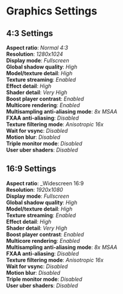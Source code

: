 # Graphics Settings
## 4:3 Settings
**Aspect ratio**: _Normal 4:3_<br>
**Resolution**: _1280x1024_<br>
**Display mode**: _Fullscreen_<br>
**Global shadow quality**: _High_<br>
**Model/texture detail**: _High_<br>
**Texture streaming**: _Enabled_<br>
**Effect detail**: _High_<br>
**Shader detail**: _Very High_<br>
**Boost player contrast**: _Enabled_<br>
**Multicore rendering**: _Enabled_<br>
**Multisampling anti-aliasing mode**: _8x MSAA_<br>
**FXAA anti-aliasing**: _Disabled_<br>
**Texture filtering mode**: _Anisotropic 16x_<br>
**Wait for vsync**: _Disabled_<br>
**Motion blur**: _Disabled_<br>
**Triple monitor mode**: _Disabled_<br>
**User uber shaders**: _Disabled_<br>
## 16:9 Settings
**Aspect ratio**: _Widescreen 16:9<br>
**Resolution**: _1920x1080_<br>
**Display mode**: _Fullscreen_<br>
**Global shadow quality**: _High_<br>
**Model/texture detail**: _High_<br>
**Texture streaming**: _Enabled_<br>
**Effect detail**: _High_<br>
**Shader detail**: _Very High_<br>
**Boost player contrast**: _Enabled_<br>
**Multicore rendering**: _Enabled_<br>
**Multisampling anti-aliasing mode**: _8x MSAA_<br>
**FXAA anti-aliasing**: _Disabled_<br>
**Texture filtering mode**: _Anisotropic 16x_<br>
**Wait for vsync**: _Disabled_<br>
**Motion blur**: _Disabled_<br>
**Triple monitor mode**: _Disabled_<br>
**User uber shaders**: _Disabled_<br>
